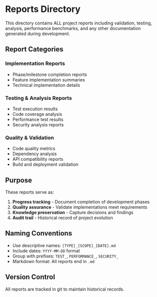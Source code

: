# Reports Directory

This directory contains ALL project reports including validation, testing, analysis, performance benchmarks, and any other documentation generated during development.

## Report Categories

### Implementation Reports

- Phase/milestone completion reports
- Feature implementation summaries
- Technical implementation details

### Testing & Analysis Reports

- Test execution results
- Code coverage analysis
- Performance test results
- Security analysis reports

### Quality & Validation

- Code quality metrics
- Dependency analysis
- API compatibility reports
- Build and deployment validation

## Purpose

These reports serve as:

1. **Progress tracking** - Document completion of development phases
2. **Quality assurance** - Validate implementations meet requirements
3. **Knowledge preservation** - Capture decisions and findings
4. **Audit trail** - Historical record of project evolution

## Naming Conventions

- Use descriptive names: `[TYPE]_[SCOPE]_[DATE].md`
- Include dates: `YYYY-MM-DD` format
- Group with prefixes: `TEST_`, `PERFORMANCE_`, `SECURITY_`
- Markdown format: All reports end in `.md`

## Version Control

All reports are tracked in git to maintain historical records.
